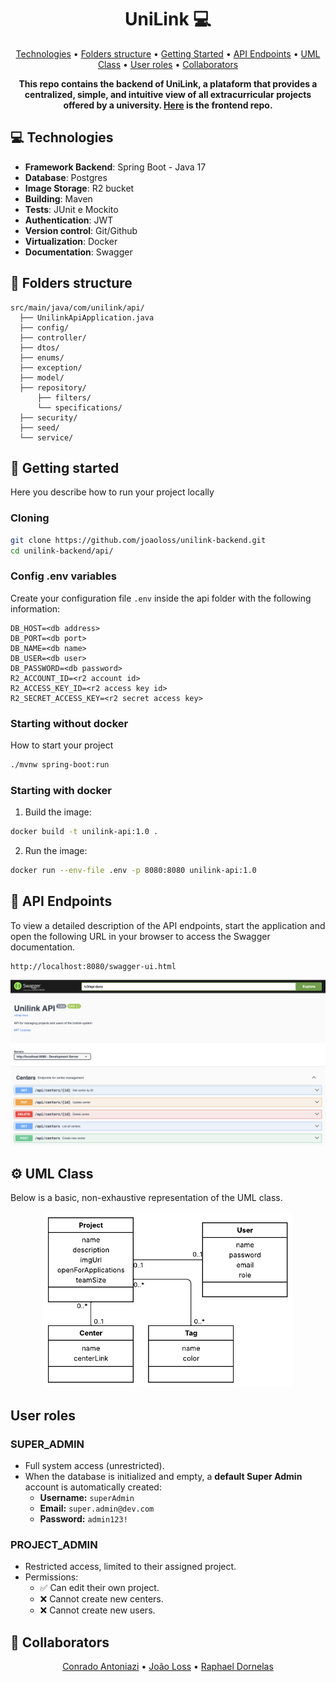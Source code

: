 
<h1 align="center" style="font-weight: bold;">UniLink 💻</h1>

<p align="center">
 <a href="#tech">Technologies</a> • 
 <a href="#structure">Folders structure</a> • 
 <a href="#started">Getting Started</a> • 
 <a href="#routes">API Endpoints</a> •
 <a href="#uml">UML Class</a> •
 <a href="#user_roles">User roles</a> •
 <a href="#colab">Collaborators</a>
</p>

<p align="center">
    <b>This repo contains the backend of UniLink, a plataform that provides a centralized, simple, and intuitive view of all extracurricular projects offered by a university. <a href="https://github.com/raphaelitos/unilink-frontend">Here</a> is the frontend repo.</b>
</p>

<h2 id="technologies">💻 Technologies</h2>

- **Framework Backend**: Spring Boot - Java 17
- **Database**: Postgres
- **Image Storage**: R2 bucket
- **Building**: Maven
- **Tests**: JUnit e Mockito
- **Authentication**: JWT
- **Version control**: Git/Github
- **Virtualization**: Docker
- **Documentation**: Swagger

<h2 id="structure">📂 Folders structure</h2>

```
src/main/java/com/unilink/api/
  ├── UnilinkApiApplication.java
  ├── config/
  ├── controller/
  ├── dtos/
  ├── enums/
  ├── exception/
  ├── model/
  ├── repository/
      ├── filters/
      └── specifications/
  ├── security/
  ├── seed/
  └── service/
```

<h2 id="started">🚀 Getting started</h2>

Here you describe how to run your project locally

<h3>Cloning</h3>

```bash
git clone https://github.com/joaoloss/unilink-backend.git
cd unilink-backend/api/
```

<h3>Config .env variables</h2>

Create your configuration file `.env` inside the api folder with the following information:

```
DB_HOST=<db address>
DB_PORT=<db port>
DB_NAME=<db name>
DB_USER=<db user>
DB_PASSWORD=<db password>
R2_ACCOUNT_ID=<r2 account id>
R2_ACCESS_KEY_ID=<r2 access key id>
R2_SECRET_ACCESS_KEY=<r2 secret access key>
```

<h3>Starting without docker</h3>

How to start your project

```bash
./mvnw spring-boot:run
```

<h3>Starting with docker</h3>

1. Build the image:

```bash
docker build -t unilink-api:1.0 .
```

2. Run the image:

```bash
docker run --env-file .env -p 8080:8080 unilink-api:1.0
```

<h2 id="routes">📍 API Endpoints</h2>
​
To view a detailed description of the API endpoints, start the application and open the following URL in your browser to access the Swagger documentation.

```
http://localhost:8080/swagger-ui.html
```

<p align="center">
  <img src="imgs/swagger_screenshot.png" width="800" alt="Swagger page">
</p>

<h2 id="uml">⚙️ UML Class</h2>

Below is a basic, non-exhaustive representation of the UML class.

<p align="center">
  <img src="imgs/unilink_uml.png" width="400" alt="UML Diagram">
</p>

<h2 id="user_roles">User roles</h2>

<h3>SUPER_ADMIN</h3>

- Full system access (unrestricted).
- When the database is initialized and empty, a **default Super Admin** account is automatically created:
  - **Username:** `superAdmin`
  - **Email:** `super.admin@dev.com`
  - **Password:** `admin123!`

<h3>PROJECT_ADMIN</h3>

- Restricted access, limited to their assigned project.
- Permissions:
  - ✅ Can edit their own project.  
  - ❌ Cannot create new centers.  
  - ❌ Cannot create new users.  

<h2 id="colab">🤝 Collaborators</h2>

<p align="center">
 <a href="https://github.com/ConradoAntoniazi">Conrado Antoniazi</a> • 
 <a href="https://github.com/joaoloss">João Loss</a> • 
  <a href="https://github.com/raphaelitos">Raphael Dornelas</a>
</p>
